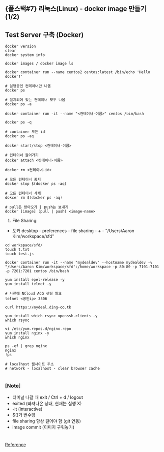 ## {풀스택#7} 리눅스(Linux) - docker image 만들기 (1/2)

## **Test Server 구축 (Docker)**

```docker
docker version
clear
docker system info

docker images / docker image ls

docker container run --name centos2 centos:latest /bin/echo 'Hello docker!'

# 실행중인 컨테이너만 나옴
docker ps

# 설치되어 있는 컨테이너 모두 나옴
docker ps -a

docker container run -it --name "<컨테이너-이름>" centos /bin/bash

docker ps -q

# container 모든 id
docker ps -aq

docker start/stop <컨테이너-이름>

# 컨테이너 들어가기
docker attach <컨테이너-이름>

docker rm <컨테이너-id>

# 모든 컨테이너 중지
docker stop $(docker ps -aq)

# 모든 컨테이너 삭제
dokcer rm $(docker ps -aq)
```

```docker
# pull은 받아오기 | push는 보내기
docker [image] (pull | push) <image-name>
```

1. File Sharing

- 도커 desktop - preferences - file sharing - + - "/Users/Aaron Kim/workspace/sfd"

```docker
cd workspace/sfd/
touch t.txt
touch test.js

docker container run -it --name "mydealdev" --hostname mydealdev -v "/Users/Aaron Kim/workspace/sfd":/home/workspace -p 80:80 -p 7101:7101 -p 7201:7201 centos /bin/bash

yum install epel-release -y
yum install telnet -y

# 사전에 NCloud ACG 셋팅 필요
telnet <공인ip> 3306

curl https://mydeal.ding-co.tk

yum install which rsync openssh-clients -y
which rsync

vi /etc/yum.repos.d/nginx.repo
yum install nginx -y
which nginx

ps -ef | grep nginx
nginx
!ps

# localhost 웹사이트 주소
# network - localhost - clear browser cache
```

#

### [Note]

- 터미널 나갈 때 exit / Ctrl + d / logout
- exited (빠져나온 상태, 현재는 실행 X)
- -it (interactive)
- $()가 변수임
- file sharing 항상 걸어야 함 (git 연동)
- image commit (이미지 구워놓기)

#

[Reference](https://www.youtube.com/watch?v=K_fCYjjZneo&list=PLEOnZ6GeucBVj0V5JFQx_6XBbZrrynzMh&index=16)
